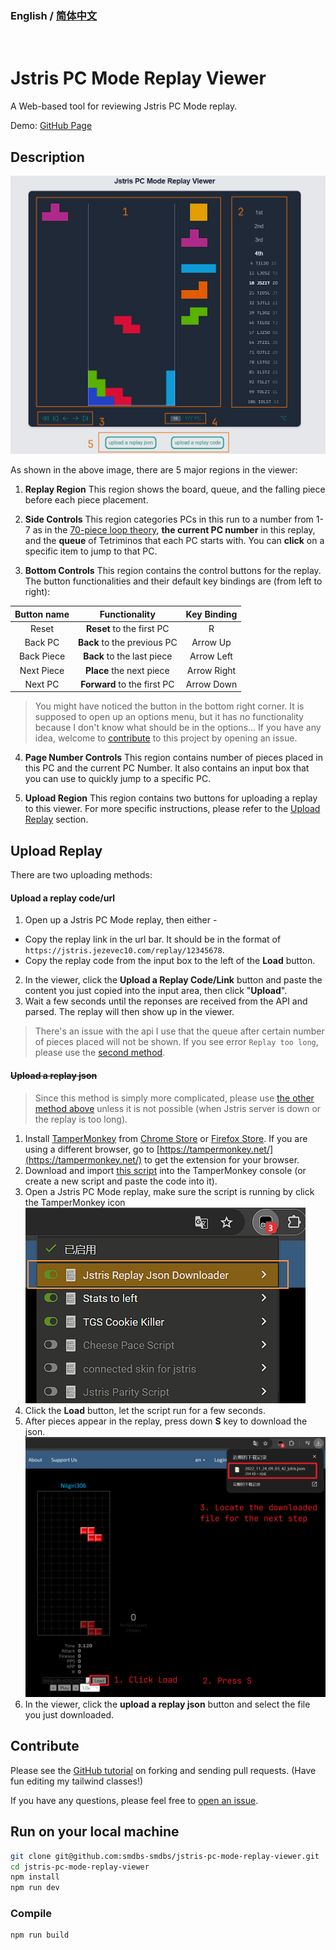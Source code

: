 
### English / [简体中文](https://github.com/smdbs-smdbs/jstris-pc-mode-replay-viewer/blob/main/README.zh.md)

<br/>

# Jstris PC Mode Replay Viewer

A Web-based tool for reviewing Jstris PC Mode replay.

Demo: [GitHub Page](https://smdbs-smdbs.github.io/jstris-pc-mode-replay-viewer/)

## Description

![Example picture](./md_assets/example.png)

As shown in the above image, there are 5 major regions in the viewer:

1. **Replay Region** This region shows the board, queue, and the falling piece before each piece placement.

2. **Side Controls** This region categories PCs in this run to a number from 1-7 as in the [70-piece loop theory](https://docs.google.com/document/d/1udtq235q2SdoFYwMZNu-GRYR-4dCYMkp0E8_Hw1XTyg), __the current PC number__ in this replay, and the __queue__ of Tetriminos that each PC starts with. You can **click** on a specific item to jump to that PC.

3. **Bottom Controls** This region contains the control buttons for the replay. The button functionalities and their default key bindings are (from left to right):

| Button name |        Functionality        | Key Binding |
| :---------: | :-------------------------: | :---------: |
|    Reset    |  **Reset** to the first PC  |      R      |
|   Back PC   | **Back** to the previous PC |  Arrow Up   |
| Back Piece  |   **Back** to the last piece   | Arrow Left  |
| Next Piece  |  **Place** the next piece   | Arrow Right |
|   Next PC   | **Forward** to the first PC | Arrow Down  |

> You might have noticed the button in the bottom right corner. It is supposed to open up an options menu, but it has no functionality because I don't know what should be in the options... If you have any idea, welcome to [contribute](#contribute) to this project by opening an issue.

4. **Page Number Controls** This region contains number of pieces placed in this PC and the current PC Number. It also contains an input box that you can use to quickly jump to a specific PC.

5. **Upload Region** This region contains two buttons for uploading a replay to this viewer. For more specific instructions, please refer to the [Upload Replay](#upload-replay) section.

## Upload Replay

There are two uploading methods:

#### Upload a replay code/url

1. Open up a Jstris PC Mode replay, then either -

- Copy the replay link in the url bar. It should be in the format of `https://jstris.jezevec10.com/replay/12345678`.
- Copy the replay code from the input box to the left of the **Load** button.

2. In the viewer, click the **Upload a Replay Code/Link** button and paste the content you just copied into the input area, then click "**Upload**".
3. Wait a few seconds until the reponses are received from the API and parsed. The replay will then show up in the viewer.

> There's an issue with the api I use that the queue after certain number of pieces placed will not be shown. If you see error `Replay too long`, please use the [second method](#upload-a-replay-json).

#### ~~Upload a replay json~~

> Since this method is simply more complicated, please use [the other method above](#upload-a-replay-codeurl) unless it is not possible (when Jstris server is down or the replay is too long).

1. Install [TamperMonkey](https://www.tampermonkey.net/index.php) from [Chrome Store](https://chrome.google.com/webstore/detail/tampermonkey/gppongmhjkpfnbhagpmjfkannfbllamg) or [Firefox Store](https://addons.mozilla.org/en-US/firefox/addon/tampermonkey/). If you are using a different browser, go to [https://tampermonkey.net/](https://tampermonkey.net/) to get the extension for your browser.
2. Download and import [this script](./md_assets/PCReplayDownloader.js) into the TamperMonkey console (or create a new script and paste the code into it).
3. Open a Jstris PC Mode replay, make sure the script is running by click the TamperMonkey icon
   ![Script instruction1](./md_assets/script1.png)
4. Click the **Load** button, let the script run for a few seconds.
5. After pieces appear in the replay, press down **S** key to download the json.
   ![Script instruction2](./md_assets/script2.png)
6. In the viewer, click the **upload a replay json** button and select the file you just downloaded.

## Contribute

Please see the [GitHub tutorial](https://docs.github.com/en/get-started/exploring-projects-on-github/contributing-to-a-project) on forking and sending pull requests. (Have fun editing my tailwind classes!)

If you have any questions, please feel free to [open an issue](https://github.com/smdbs-smdbs/jstris-pc-mode-replay-viewer/issues).

## Run on your local machine

```sh
git clone git@github.com:smdbs-smdbs/jstris-pc-mode-replay-viewer.git
cd jstris-pc-mode-replay-viewer
npm install
npm run dev
```

### Compile

```sh
npm run build
```
